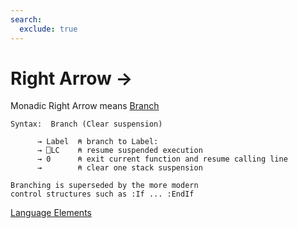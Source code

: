 ```yaml
---
search:
  exclude: true
---
```

<h1 class="heading"><span class="name">Right Arrow</span> <span class="command">→</span></h1>

Monadic Right Arrow means
[Branch](../other-syntax/branch.md)
```apl
Syntax:  Branch (Clear suspension)

      → Label  ⍝ branch to Label:
      → ⎕LC    ⍝ resume suspended execution
      → 0      ⍝ exit current function and resume calling line
      →        ⍝ clear one stack suspension

Branching is superseded by the more modern
control structures such as :If ... :EndIf
```
[Language Elements](../glyphs.md)


